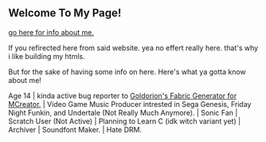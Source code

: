 ## Welcome To My Page!

<a href="micasddsa.github.io"> go here for info about me.</a>

If you refirected here from said website. yea no effert really here. that's why i like building my htmls.

But for the sake of having some info on here. Here's what ya gotta know about me!

Age 14 | kinda active bug reporter to <a href="https://github.com/Goldorion/Fabric-Generator-MCreator/"> Goldorion's Fabric Generator for MCreator.</a> | Video Game Music Producer intrested in Sega Genesis, Friday Night Funkin, and Undertale (Not Really Much Anymore). | Sonic Fan | Scratch User (Not Active) | Planning to Learn C (idk witch variant yet) | Archiver | Soundfont Maker. | Hate DRM.
